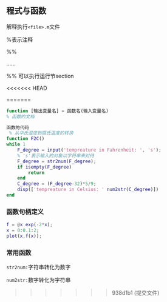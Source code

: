 ## 程式与函数

解释执行`<file>.m`文件

%表示注释



%%

......

%% 可以执行运行节section

<<<<<<< HEAD

=======
```matlab
function [输出变量名] = 函数名(输入变量名)
% 函数的文档

函数的代码
 % 从华氏温度到摄氏温度的转换
function F2C()
while 1
    F_degree = input('tempreature in Fahrenheit: ', 's');
    % 's'表示输入的对象以字符串来对待
    F_degree = str2num(F_degree);
    if isempty(F_degree)
        return
    end
    C_degree = (F_degree-32)*5/9;
    disp(['tempreature in Celsius: ' num2str(C_degree)])
end

```



### 函数句柄定义

```matlab
f = @x exp(-2*x);
x = 0:0.1:2;
plot(x,f(x));
```





### 常用函数

`str2num:`字符串转化为数字

`num2str:`数字转化为字符串
>>>>>>> 938d1b1 (提交文件)





